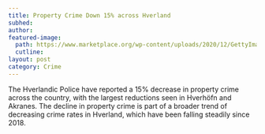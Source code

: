 ```yaml
---
title: Property Crime Down 15% across Hverland
subhed: 
author: 
featured-image: 
  path: https://www.marketplace.org/wp-content/uploads/2020/12/GettyImages-1126734982-crop.jpg?fit=2880%2C1620
  cutline: 
layout: post
category: Crime
---
```


The Hverlandic Police have reported a 15% decrease in property crime across the country, with the largest reductions seen in Hverhöfn and Akranes. The decline in property crime is part of a broader trend of decreasing crime rates in Hverland, which have been falling steadily since 2018.